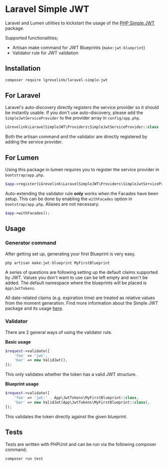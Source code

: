 # Laravel Simple JWT

Laravel and Lumen utilities to kickstart the usage of the [PHP Simple JWT](https://github.com/LarsGrevelink/php-simple-jwt) package.

Supported functionalities;

* Artisan make command for JWT Blueprints (`make:jwt-blueprint`)
* Validator rule for JWT validation


## Installation

```bash
composer require lgrevelink/laravel-simple-jwt
```


## For Laravel

Laravel's auto-discovery directly registers the service provider so it should be instantly usable. If you don't use auto-discovery, please add the `SimpleJwtServiceProvider` to the provider array in `config/app.php`.

```php
LGrevelink\LaravelSimpleJWT\Providers\SimpleJwtServiceProvider::class
```

Both the artisan command and the validator are directly registered by adding the service provider.


## For Lumen

Using this package in lumen requires you to register the service provider in `bootstrap/app.php`.

```php
$app->register(LGrevelink\LaravelSimpleJWT\Providers\SimpleJwtServiceProvider::class);
```

Auto-extending the validator rule **only** works when the Facades have been setup. This can be done by enabling the `withFacades` option in `bootstrap/app.php`. Aliases are not necessary.

```php
$app->withFacades();
```


## Usage


### Generator command

After getting set up, generating your first Blueprint is very easy.

```php
php artisan make:jwt-blueprint MyFirstBlueprint
```

A series of questions are following setting up the default claims supported by JWT. Values you don't want to use can be left empty and won't be added. The default namespace where the blueprints will be placed is `App\JwtTokens`.

All date-related claims (e.g. expiration time) are treated as relative values from the moment generation. Find more information about the Simple JWT package and its usage [here](https://github.com/LarsGrevelink/php-simple-jwt).


### Validator

There are 2 general ways of using the validator rule.

**Basic usage**

```php
$request->validate([
    'foo' => 'jwt',
    'bar' => new ValidJwt(),
]);
```

This only validates whether the token has a valid JWT structure.


**Blueprint usage**

```php
$request->validate([
    'foo' => 'jwt:' . App\JwtTokens\MyFirstBlueprint::class,
    'bar' => new ValidJwt(App\JwtTokens\MyFirstBlueprint::class),
]);
```

This validates the token directly against the given blueprint.


## Tests

Tests are written with PHPUnit and can be run via the following composer command;

```bash
composer run test
```
